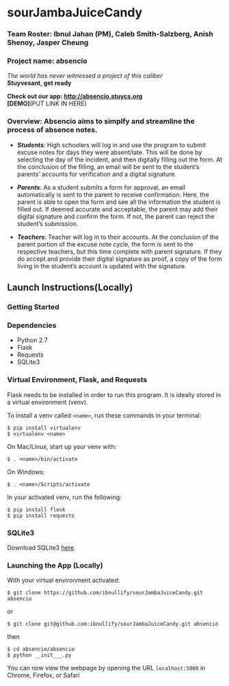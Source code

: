 # sourJambaJuiceCandy
### Team Roster: Ibnul Jahan (PM), Caleb Smith-Salzberg, Anish Shenoy, Jasper Cheung
### Project name: absencio

*The world has never witnessed a project of this caliber* <br>
**Stuyvesant, get ready** 

**Check out our app: http://absencio.stuycs.org** <br>
**[DEMO]**(PUT LINK IN HERE)

### Overview: Absencio aims to simplfy and streamline the process of absence notes. 
* ***Students***:
High schoolers will log in and use the program to submit excuse notes for days they were absent/late. This
will be done by selecting the day of the incident, and then digitally filling out the form. At the
conclusion of the filling, an email will be sent to the student’s parents’ accounts for verification
and a digital signature.
*  ***Parents***:
As a student submits a form for approval, an email automatically is sent to the parent to receive confirmation. Here, the
parent is able to open the form and see all the information the student is filled out. If deemed
accurate and acceptable, the parent may add their digital signature and confirm the form. If not, the parent can reject the student’s submission.

*  ***Teachers***:
Teacher will log in to their accounts. At the conclusion of the parent portion of the excuse note cycle, the form is sent to the respective teachers, but this time complete with parent signature. If they do accept and provide their
digital signature as proof, a copy of the form living in the student’s account is updated with the
signature.

## Launch Instructions(Locally)
### Getting Started
### Dependencies
* Python 2.7
* Flask
* Requests
* SQLite3

### Virtual Environment, Flask, and Requests
Flask needs to be installed in order to run this program. It is ideally stored in a virtual environment (venv).

To install a venv called `<name>`, run these commands in your terminal:
```
$ pip install virtualenv
$ virtualenv <name>
```
On Mac/Linux, start up your venv with:
```
$ . <name>/bin/activate
```
On Windows:
```
$ . <name>/Scripts/activate
```
In your activated venv, run the following:
```
$ pip install flask
$ pip install requests
```
### SQLite3
Download SQLite3 [here](https://www.sqlite.org/download.html).

### Launching the App (Locally)
With your virtual environment activated:
```
$ git clone https://github.com/ibnullify/sourJambaJuiceCandy.git absencio 
```
or
```
$ git clone git@github.com:ibnullify/sourJambaJuiceCandy.git absencio
```
then
```
$ cd absencio/absencio
$ python __init___.py
```
You can now view the webpage by opening the URL `localhost:5000` in Chrome, Firefox, or Safari

